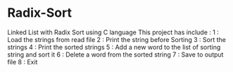 # Radix-Sort
Linked List with Radix Sort using C  language
This project has include :
 1 : Load the strings from read file
 2 : Print the string before Sorting 
 3 : Sort the strings
 4 : Print the sorted strings
 5 : Add a new word to the list of sorting string and sort it
 6 : Delete a word from the sorted string
 7 : Save to output file
 8 : Exit
  
